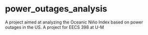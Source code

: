 # power_outages_analysis
A project aimed at analyzing the Oceanic Niño Index based on power outages in the US. A project for EECS 398 at U-M
